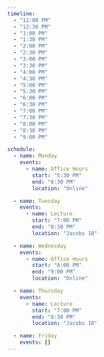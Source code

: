 ```yaml
---
timeline:
  - "12:00 PM"
  - "12:30 PM"
  - "1:00 PM"
  - "1:30 PM"
  - "2:00 PM"
  - "2:30 PM"
  - "3:00 PM"
  - "3:30 PM"
  - "4:00 PM"
  - "4:30 PM"
  - "5:00 PM"
  - "5:30 PM"
  - "6:00 PM"
  - "6:30 PM"
  - "7:00 PM"
  - "7:30 PM"
  - "8:00 PM"
  - "8:30 PM"
  - "9:00 PM"

schedule:
  - name: Monday
    events:
      - name: Office Hours
        start: "5:30 PM"
        end: "6:30 PM"
        location: "Online"

  - name: Tuesday
    events:
      - name: Lecture
        start: "7:00 PM"
        end: "8:30 PM"
        location: "Jacobs 10"

  - name: Wednesday
    events:
      - name: Office Hours
        start: "8:00 PM"
        end: "9:00 PM"
        location: "Online"

  - name: Thursday
    events:
      - name: Lecture
        start: "7:00 PM"
        end: "8:30 PM"
        location: "Jacobs 10"

  - name: Friday
    events: []
---
```


